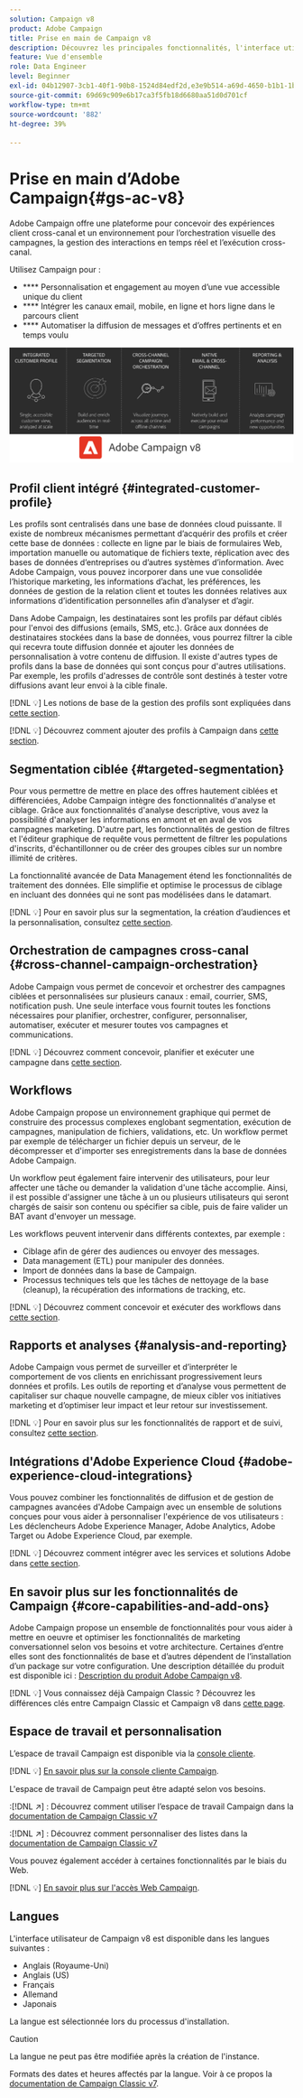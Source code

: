 ```yaml
---
solution: Campaign v8
product: Adobe Campaign
title: Prise en main de Campaign v8
description: Découvrez les principales fonctionnalités, l'interface utilisateur et les directives globales
feature: Vue d'ensemble
role: Data Engineer
level: Beginner
exl-id: 04b12907-3cb1-40f1-90b8-1524d84edf2d,e3e9b514-a69d-4650-b1b1-1b76b4f3d63f
source-git-commit: 69d69c909e6b17ca3f5fb18d6680aa51d0d701cf
workflow-type: tm+mt
source-wordcount: '882'
ht-degree: 39%

---
```


# Prise en main d’Adobe Campaign{#gs-ac-v8}

Adobe Campaign offre une plateforme pour concevoir des expériences client cross-canal et un environnement pour l’orchestration visuelle des campagnes, la gestion des interactions en temps réel et l’exécution cross-canal.

Utilisez Campaign pour :

* **** Personnalisation et engagement au moyen d’une vue accessible unique du client
* **** Intégrer les canaux email, mobile, en ligne et hors ligne dans le parcours client
* **** Automatiser la diffusion de messages et d’offres pertinents et en temps voulu

![](assets/ac-capabilities.png)

## Profil client intégré {#integrated-customer-profile}

Les profils sont centralisés dans une base de données cloud puissante. Il existe de nombreux mécanismes permettant d’acquérir des profils et créer cette base de données : collecte en ligne par le biais de formulaires Web, importation manuelle ou automatique de fichiers texte, réplication avec des bases de données d’entreprises ou d’autres systèmes d’information. Avec Adobe Campaign, vous pouvez incorporer dans une vue consolidée l’historique marketing, les informations d’achat, les préférences, les données de gestion de la relation client et toutes les données relatives aux informations d’identification personnelles afin d’analyser et d’agir.

Dans Adobe Campaign, les destinataires sont les profils par défaut ciblés pour l&#39;envoi des diffusions (emails, SMS, etc.). Grâce aux données de destinataires stockées dans la base de données, vous pourrez filtrer la cible qui recevra toute diffusion donnée et ajouter les données de personnalisation à votre contenu de diffusion. Il existe d&#39;autres types de profils dans la base de données qui sont conçus pour d&#39;autres utilisations. Par exemple, les profils d&#39;adresses de contrôle sont destinés à tester votre diffusions avant leur envoi à la cible finale.

[!DNL :bulb:] Les notions de base de la gestion des profils sont expliquées dans  [cette section](audiences.md).

[!DNL :bulb:] Découvrez comment ajouter des profils à Campaign dans  [cette section](import.md).

## Segmentation ciblée {#targeted-segmentation}

Pour vous permettre de mettre en place des offres hautement ciblées et différenciées, Adobe Campaign intègre des fonctionnalités d&#39;analyse et ciblage. Grâce aux fonctionnalités d&#39;analyse descriptive, vous avez la possibilité d&#39;analyser les informations en amont et en aval de vos campagnes marketing. D&#39;autre part, les fonctionnalités de gestion de filtres et l&#39;éditeur graphique de requête vous permettent de filtrer les populations d&#39;inscrits, d&#39;échantillonner ou de créer des groupes cibles sur un nombre illimité de critères.

La fonctionnalité avancée de Data Management étend les fonctionnalités de traitement des données. Elle simplifie et optimise le processus de ciblage en incluant des données qui ne sont pas modélisées dans le datamart.

[!DNL :bulb:] Pour en savoir plus sur la segmentation, la création d’audiences et la personnalisation, consultez  [cette section](audiences.md).

## Orchestration de campagnes cross-canal {#cross-channel-campaign-orchestration}

Adobe Campaign vous permet de concevoir et orchestrer des campagnes ciblées et personnalisées sur plusieurs canaux : email, courrier, SMS, notification push. Une seule interface vous fournit toutes les fonctions nécessaires pour planifier, orchestrer, configurer, personnaliser, automatiser, exécuter et mesurer toutes vos campagnes et communications.

[!DNL :bulb:] Découvrez comment concevoir, planifier et exécuter une campagne dans  [cette section](campaigns.md).

## Workflows

Adobe Campaign propose un environnement graphique qui permet de construire des processus complexes englobant segmentation, exécution de campagnes, manipulation de fichiers, validations, etc. Un workflow permet par exemple de télécharger un fichier depuis un serveur, de le décompresser et d&#39;importer ses enregistrements dans la base de données Adobe Campaign.

Un workflow peut également faire intervenir des utilisateurs, pour leur affecter une tâche ou demander la validation d&#39;une tâche accomplie. Ainsi, il est possible d&#39;assigner une tâche à un ou plusieurs utilisateurs qui seront chargés de saisir son contenu ou spécifier sa cible, puis de faire valider un BAT avant d&#39;envoyer un message.

Les workflows peuvent intervenir dans différents contextes, par exemple :

* Ciblage afin de gérer des audiences ou envoyer des messages.
* Data management (ETL) pour manipuler des données.
* Import de données dans la base de Campaign.
* Processus techniques tels que les tâches de nettoyage de la base (cleanup), la récupération des informations de tracking, etc.

[!DNL :bulb:] Découvrez comment concevoir et exécuter des workflows dans  [cette section](../config/workflows.md).

## Rapports et analyses {#analysis-and-reporting}

Adobe Campaign vous permet de surveiller et d’interpréter le comportement de vos clients en enrichissant progressivement leurs données et profils. Les outils de reporting et d’analyse vous permettent de capitaliser sur chaque nouvelle campagne, de mieux cibler vos initiatives marketing et d’optimiser leur impact et leur retour sur investissement.

[!DNL :bulb:] Pour en savoir plus sur les fonctionnalités de rapport et de suivi, consultez  [cette section](reporting.md).

## Intégrations d&#39;Adobe Experience Cloud {#adobe-experience-cloud-integrations}

Vous pouvez combiner les fonctionnalités de diffusion et de gestion de campagnes avancées d&#39;Adobe Campaign avec un ensemble de solutions conçues pour vous aider à personnaliser l&#39;expérience de vos utilisateurs : Les déclencheurs Adobe Experience Manager, Adobe Analytics, Adobe Target ou Adobe Experience Cloud, par exemple.

[!DNL :bulb:] Découvrez comment intégrer avec les services et solutions Adobe dans  [cette section](../connect/integration.md).

## En savoir plus sur les fonctionnalités de Campaign {#core-capabilities-and-add-ons}

Adobe Campaign propose un ensemble de fonctionnalités pour vous aider à mettre en oeuvre et optimiser les fonctionnalités de marketing conversationnel selon vos besoins et votre architecture. Certaines d’entre elles sont des fonctionnalités de base et d’autres dépendent de l’installation d’un package sur votre configuration. Une description détaillée du produit est disponible ici : [Description du produit Adobe Campaign v8](https://helpx.adobe.com/fr/legal/product-descriptions/adobe-campaign-classic---product-description.html).

[!DNL :bulb:] Vous connaissez déjà Campaign Classic ? Découvrez les différences clés entre Campaign Classic et Campaign v8 dans [cette page](capability-matrix.md).

## Espace de travail et personnalisation

L’espace de travail Campaign est disponible via la [console cliente](../dev/general-architecture.md).

[!DNL :bulb:] [En savoir plus sur la console cliente Campaign](../start/connect.md).

L&#39;espace de travail de Campaign peut être adapté selon vos besoins.

:[!DNL :arrow_upper_right:] :  Découvrez comment utiliser l’espace de travail Campaign dans la [documentation de Campaign Classic v7](https://experienceleague.adobe.com/docs/campaign-classic/using/getting-started/starting-with-adobe-campaign/campaign-workspace/adobe-campaign-workspace.html)

:[!DNL :arrow_upper_right:] :  Découvrez comment personnaliser des listes dans la [documentation de Campaign Classic v7](https://experienceleague.adobe.com/docs/campaign-classic/using/getting-started/starting-with-adobe-campaign/campaign-workspace/adobe-campaign-ui-lists.html)

Vous pouvez également accéder à certaines fonctionnalités par le biais du Web.

[!DNL :bulb:] [En savoir plus sur l&#39;accès Web Campaign](../start/connect.md#web-access).


## Langues

L&#39;interface utilisateur de Campaign v8 est disponible dans les langues suivantes :

* Anglais (Royaume-Uni)
* Anglais (US)
* Français
* Allemand
* Japonais

La langue est sélectionnée lors du processus d&#39;installation.

>[!CAUTION]
>
>La langue ne peut pas être modifiée après la création de l&#39;instance.

Formats des dates et heures affectés par la langue. Voir à ce propos la [documentation de Campaign Classic v7](https://experienceleague.adobe.com/docs/campaign-classic/using/getting-started/starting-with-adobe-campaign/campaign-workspace/adobe-campaign-workspace.html?lang=en#date-and-time).

